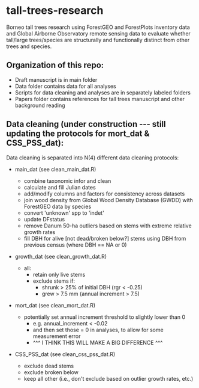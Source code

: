 # tall-trees-research
Borneo tall trees research using ForestGEO and ForestPlots inventory data and Global Airborne Observatory remote sensing data to evaluate whether tall/large trees/species are structurally and functionally distinct from other trees and species.

## Organization of this repo:

- Draft manuscript is in main folder
- Data folder contains data for all analyses
- Scripts for data cleaning and analyses are in separately labeled folders
- Papers folder contains references for tall trees manuscript and other background reading


## Data cleaning (under construction --- still updating the protocols for mort_dat & CSS_PSS_dat):

Data cleaning is separated into N(4) different data cleaning protocols: 

- main_dat  (see clean_main_dat.R)
  - combine taxonomic infor and clean
  - calculate and fill Julian dates
  - add/modify columns and factors for consistency across datasets
  - join wood density from Global Wood Density Database (GWDD) with ForestGEO data by species
  - convert 'unknown' spp to 'indet'
  - update DFstatus
  - remove Danum 50-ha outliers based on stems with extreme relative growth rates 
  - fill DBH for alive [not dead/broken below?] stems using DBH from previous census (where DBH == NA or 0)
 
- growth_dat  (see clean_growth_dat.R)
	- all: 
		- retain only live stems
		- exclude stems if: 
			- shrunk > 25% of initial DBH (rgr < -0.25)
			- grew > 7.5 mm (annual increment > 7.5)

- mort_dat  (see clean_mort_dat.R)
  	- potentially set annual increment threshold to slightly lower than 0
		- e.g. annual_increment < -0.02
		- and then set those = 0 in analyses, to allow for some measurement error
		- ^^^ I THINK THIS WILL MAKE A BIG DIFFERENCE ^^^
      
- CSS_PSS_dat  (see clean_css_pss_dat.R)
	- exclude dead stems
	- exclude broken below
	- keep all other (i.e., don't exclude based on outlier growth rates, etc.)

